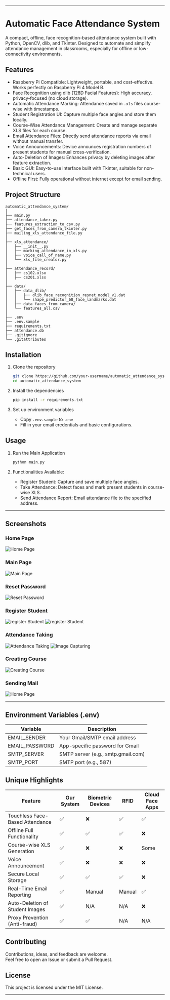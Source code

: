
---
# Automatic Face Attendance System

A compact, offline, face recognition-based attendance system built with Python, OpenCV, dlib, and Tkinter. Designed to automate and simplify attendance management in classrooms, especially for offline or low-connectivity environments.

## Features

- Raspberry Pi Compatible: Lightweight, portable, and cost-effective. Works perfectly on Raspberry Pi 4 Model B.
- Face Recognition using dlib (128D Facial Features): High accuracy, privacy-focused (no cloud storage).
- Automatic Attendance Marking: Attendance saved in `.xls` files course-wise with timestamps.
- Student Registration UI: Capture multiple face angles and store them locally.
- Course-Wise Attendance Management: Create and manage separate XLS files for each course.
- Email Attendance Files: Directly send attendance reports via email without manual transfer.
- Voice Announcements: Device announces registration numbers of present students for manual cross-verification.
- Auto-Deletion of Images: Enhances privacy by deleting images after feature extraction.
- Basic GUI: Easy-to-use interface built with Tkinter, suitable for non-technical users.
- Offline First: Fully operational without internet except for email sending.

## Project Structure

```
automatic_attendance_system/
│
├── main.py
├── attendance_taker.py
├── features_extraction_to_csv.py
├── get_faces_from_camera_tkinter.py
├── mailing_xls_attendance_file.py
│
├── xls_attendance/
│   ├── __init__.py
│   ├── marking_attendance_in_xls.py
│   ├── voice_call_of_name.py
│   └── xls_file_creator.py
│
├── attendance_record/
│   ├── cs102.xlsx
│   ├── cs201.xlsx
│
├── data/
│   ├── data_dlib/
│   │   ├── dlib_face_recognition_resnet_model_v1.dat
│   │   └── shape_predictor_68_face_landmarks.dat
│   ├── data_faces_from_camera/
│   └── features_all.csv
│
├── .env
├── .env.sample
├── requirements.txt
├── attendance.db
├── .gitignore
└── .gitattributes
```

## Installation

1. Clone the repository
   ```bash
   git clone https://github.com/your-username/automatic_attendance_system.git
   cd automatic_attendance_system
   ```

2. Install the dependencies
   ```bash
   pip install -r requirements.txt
   ```

3. Set up environment variables
   - Copy `.env.sample` to `.env`
   - Fill in your email credentials and basic configurations.

## Usage

1. Run the Main Application
   ```bash
   python main.py
   ```

2. Functionalities Available:
   - Register Student: Capture and save multiple face angles.
   - Take Attendance: Detect faces and mark present students in course-wise XLS.
   - Send Attendance Report: Email attendance file to the specified address.

---
## Screenshots
### Home Page
![Home Page](./screenshots/home_page.png)

### Main Page
![Main Page](./screenshots/main_page.png)

### Reset Password
![Reset Password](./screenshots/reset_password.png)

### Register Student
![register Student](./screenshots/register_student.png)
![register Student](./screenshots/student_register_image.png)

### Attendance Taking
![Attendance Taking](./screenshots/home_page.png)
![Image Capturing](./screenshots/attendance_page.png)

### Creating Course
![Creating Course](./screenshots/create_course.png)

### Sending Mail
![Home Page](./screenshots/sending_mail.png)


---
## Environment Variables (.env)

| Variable            | Description                          |
|---------------------|--------------------------------------|
| EMAIL_SENDER         | Your Gmail/SMTP email address        |
| EMAIL_PASSWORD       | App-specific password for Gmail     |
| SMTP_SERVER          | SMTP server (e.g., smtp.gmail.com)   |
| SMTP_PORT            | SMTP port (e.g., 587)                |

## Unique Highlights

| Feature                          | Our System | Biometric Devices | RFID | Cloud Face Apps |
|-----------------------------------|------------|-------------------|------|-----------------|
| Touchless Face-Based Attendance  | ✅          | ❌                 | ✅    | ✅               |
| Offline Full Functionality        | ✅          | ✅                 | ✅    | ❌               |
| Course-wise XLS Generation        | ✅          | ❌                 | ❌    | Some            |
| Voice Announcement                | ✅          | ❌                 | ❌    | ❌               |
| Secure Local Storage              | ✅          | ✅                 | ✅    | ❌               |
| Real-Time Email Reporting         | ✅          | Manual            | Manual| ✅               |
| Auto-Deletion of Student Images   | ✅          | N/A               | N/A  | ❌               |
| Proxy Prevention (Anti-fraud)     | ✅          | ✅                 | N/A  | N/A             |

## Contributing

Contributions, ideas, and feedback are welcome.  
Feel free to open an Issue or submit a Pull Request.

## License

This project is licensed under the MIT License.

---
